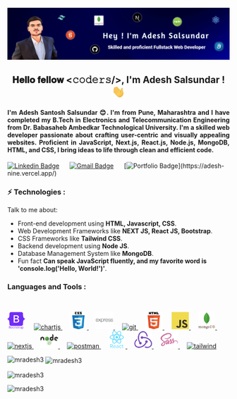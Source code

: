 ![Logo](./github-2.png)

<h2 align="center"> 𝐇𝐞𝐥𝐥𝐨 𝐟𝐞𝐥𝐥𝐨𝐰 <𝚌𝚘𝚍𝚎𝚛𝚜/>, I'm Adesh Salsundar ! <img src="https://raw.githubusercontent.com/ABSphreak/ABSphreak/master/gifs/Hi.gif" width="30px"></h2>

<h4 align="justify">I'm Adesh Santosh Salsundar 😊. I'm from Pune, Maharashtra and I have completed my B.Tech in Electronics and Telecommunication Engineering from Dr. Babasaheb Ambedkar Technological University. I'm a skilled web developer passionate about crafting user-centric and visually appealing websites. Proficient in JavaScript, Next.js, React.js, Node.js, MongoDB, HTML, and CSS, I bring ideas to life through clean and efficient code.</h4>

[![Linkedin Badge](https://img.shields.io/badge/-adesh_salsundar-blue?style=flat-square&logo=Linkedin&logoColor=white&link=https://www.linkedin.com/in/adesh-salsundar-a73b4121a/)](https://www.linkedin.com/in/adesh-salsundar-a73b4121a/) &nbsp;&nbsp;&nbsp;&nbsp;
[![Gmail Badge](https://img.shields.io/badge/-adeshsalsundar1713@gmail.com-c14438?style=flat-square&logo=Gmail&logoColor=white&link=mailto:adeshsalsundar1713@gmail.com)](mailto:adeshsalsundar1713@gmail.com) &nbsp;&nbsp;&nbsp;&nbsp;
[![Portfolio Badge](https://img.shields.io/badge/Portfolio-%F0%9F%9A%80-9cf?style=flat-square&logo=rocket&link=[https://your-portfolio-url.com](https://adesh-nine.vercel.app/))](https://adesh-nine.vercel.app/)





<h3 align="left">⚡ Technologies : </h3>

Talk to me about:
- Front-end development using **HTML, Javascript, CSS**.
- Web Development Frameworks like **NEXT JS, React JS, Bootstrap**.
- CSS Frameworks like **Tailwind CSS**.
- Backend development using **Node JS**.
- Database Management System like **MongoDB**.
- Fun fact **Can speak JavaScript fluently, and my favorite word is 'console.log('Hello, World!')'**.
  
<h3 align="left">Languages and Tools : </h3> 
<br>
<p align="left"> 
<a href="https://getbootstrap.com" target="_blank" rel="noreferrer" style="text-decoration: none"> <img src="https://raw.githubusercontent.com/devicons/devicon/master/icons/bootstrap/bootstrap-plain-wordmark.svg" alt="bootstrap" width="40" height="40"/> </a> &nbsp;&nbsp;&nbsp;
<a href="https://www.chartjs.org" target="_blank" rel="noreferrer"> <img src="https://www.chartjs.org/media/logo-title.svg" alt="chartjs" width="40" height="40"/> </a> &nbsp;&nbsp;&nbsp;
<a href="https://www.w3schools.com/css/" target="_blank" rel="noreferrer"> <img src="https://raw.githubusercontent.com/devicons/devicon/master/icons/css3/css3-original-wordmark.svg" alt="css3" width="40" height="40"/> </a> &nbsp;&nbsp;&nbsp;
<a href="https://expressjs.com" target="_blank" rel="noreferrer"> <img src="https://raw.githubusercontent.com/devicons/devicon/master/icons/express/express-original-wordmark.svg" alt="express" width="40" height="40"/> </a> &nbsp;&nbsp;&nbsp;
<a href="https://git-scm.com/" target="_blank" rel="noreferrer"> <img src="https://www.vectorlogo.zone/logos/git-scm/git-scm-icon.svg" alt="git" width="40" height="40"/> </a> &nbsp;&nbsp;&nbsp;
<a href="https://www.w3.org/html/" target="_blank" rel="noreferrer"> <img src="https://raw.githubusercontent.com/devicons/devicon/master/icons/html5/html5-original-wordmark.svg" alt="html5" width="40" height="40"/> </a> &nbsp;&nbsp;&nbsp;
<a href="https://developer.mozilla.org/en-US/docs/Web/JavaScript" target="_blank" rel="noreferrer"> <img src="https://raw.githubusercontent.com/devicons/devicon/master/icons/javascript/javascript-original.svg" alt="javascript" width="40" height="40"/> </a> &nbsp;&nbsp;&nbsp;
<a href="https://www.mongodb.com/" target="_blank" rel="noreferrer"> <img src="https://raw.githubusercontent.com/devicons/devicon/master/icons/mongodb/mongodb-original-wordmark.svg" alt="mongodb" width="40" height="40"/> </a> &nbsp;&nbsp;&nbsp;
<a href="https://nextjs.org/" target="_blank" rel="noreferrer"> <img src="https://cdn.worldvectorlogo.com/logos/nextjs-2.svg" alt="nextjs" width="40" height="40"/> </a> &nbsp;&nbsp;&nbsp;
<a href="https://nodejs.org" target="_blank" rel="noreferrer"> <img src="https://raw.githubusercontent.com/devicons/devicon/master/icons/nodejs/nodejs-original-wordmark.svg" alt="nodejs" width="40" height="40"/> </a> &nbsp;&nbsp;&nbsp;
<a href="https://postman.com" target="_blank" rel="noreferrer"> <img src="https://www.vectorlogo.zone/logos/getpostman/getpostman-icon.svg" alt="postman" width="40" height="40"/> </a> &nbsp;&nbsp;&nbsp;
<a href="https://reactjs.org/" target="_blank" rel="noreferrer"> <img src="https://raw.githubusercontent.com/devicons/devicon/master/icons/react/react-original-wordmark.svg" alt="react" width="40" height="40"/> </a> &nbsp;&nbsp;&nbsp;
<a href="https://redux.js.org" target="_blank" rel="noreferrer"> <img src="https://raw.githubusercontent.com/devicons/devicon/master/icons/redux/redux-original.svg" alt="redux" width="40" height="40"/> </a> &nbsp;&nbsp;&nbsp;
<a href="https://sass-lang.com" target="_blank" rel="noreferrer"> <img src="https://raw.githubusercontent.com/devicons/devicon/master/icons/sass/sass-original.svg" alt="sass" width="40" height="40"/> </a> &nbsp;&nbsp;&nbsp;
<a href="https://tailwindcss.com/" target="_blank" rel="noreferrer"> <img src="https://www.vectorlogo.zone/logos/tailwindcss/tailwindcss-icon.svg" alt="tailwind" width="40" height="40"/> </a> </p>


<p><img align="left" src="https://github-readme-stats.vercel.app/api/top-langs?username=mradesh3&show_icons=true&locale=en&layout=compact" alt="mradesh3" /></p>

<p>&nbsp;<img align="center" src="https://github-readme-stats.vercel.app/api?username=mradesh3&show_icons=true&locale=en" alt="mradesh3" /></p>

<p><img align="center" src="https://github-readme-streak-stats.herokuapp.com/?user=mradesh3&" alt="mradesh3" /></p>

<p align="left"> <img src="https://komarev.com/ghpvc/?username=mradesh3&label=Profile%20views&color=0e75b6&style=flat" alt="mradesh3" /> </p>
